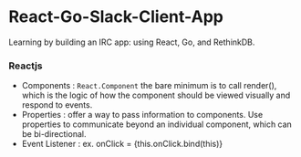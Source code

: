 # React-Go-Slack-Client-App
Learning by building an IRC app:  using React, Go, and RethinkDB.

### Reactjs
- Components : `React.Component` the bare minimum is to call render(), which is the logic of how the component should be viewed visually and respond to events.
- Properties : offer a way to pass information to components. Use properties to communicate beyond an individual component, which can be bi-directional.
- Event Listener : ex. onClick = {this.onClick.bind(this)}
